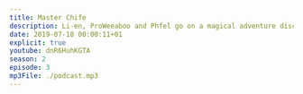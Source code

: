 ```yaml
---
title: Master Chife
description: Li-en, ProWeeaboo and Phfel go on a magical adventure discussing their day.
date: 2019-07-18 00:00:11+01
explicit: true
youtube: dnR6HuhKGTA
season: 2
episode: 3
mp3File: ./podcast.mp3
---
```

